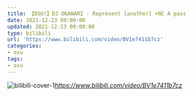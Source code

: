 ```yaml
---
title: 【OSU!】DJ OKAWARI - Represent [another] +NC A pass
date: 2021-12-23 09:00:00
updated: 2021-12-23 09:00:00
type: bilibili
url: 'https://www.bilibili.com/video/BV1e7411b7cz'
categories:
- osu
tags:
- osu
---
```


![bilibili-cover-1](https://shanghai-1309153523.cos.ap-shanghai.myqcloud.com/blogImage/bilibili-cover-1.webp)_https://www.bilibili.com/video/BV1e7411b7cz_

<!-- more -->